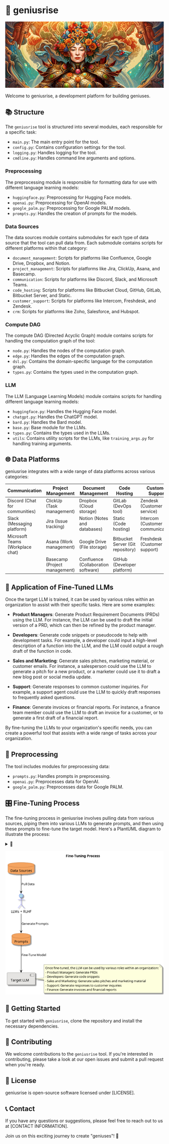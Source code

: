 # 🧠 geniusrise

![grace-hopper](./assets/grace-hopper.jpg)

Welcome to geniusrise, a development platform for building geniuses.

## 📚 Structure

The `geniusrise` tool is structured into several modules, each responsible for a
specific task:

- `main.py`: The main entry point for the tool.
- `config.py`: Contains configuration settings for the tool.
- `logging.py`: Handles logging for the tool.
- `cmdline.py`: Handles command line arguments and options.

### Preprocessing

The preprocessing module is responsible for formatting data for use with
different language learning models:

- `huggingface.py`: Preprocessing for Hugging Face models.
- `openai.py`: Preprocessing for OpenAI models.
- `google_palm.py`: Preprocessing for Google PALM models.
- `prompts.py`: Handles the creation of prompts for the models.

### Data Sources

The data sources module contains submodules for each type of data source that
the tool can pull data from. Each submodule contains scripts for different
platforms within that category:

- `document_management`: Scripts for platforms like Confluence, Google Drive,
  Dropbox, and Notion.
- `project_management`: Scripts for platforms like Jira, ClickUp, Asana, and
  Basecamp.
- `communication`: Scripts for platforms like Discord, Slack, and Microsoft
  Teams.
- `code_hosting`: Scripts for platforms like Bitbucket Cloud, GitHub, GitLab,
  Bitbucket Server, and Static.
- `customer_support`: Scripts for platforms like Intercom, Freshdesk, and
  Zendesk.
- `crm`: Scripts for platforms like Zoho, Salesforce, and Hubspot.

### Compute DAG

The compute DAG (Directed Acyclic Graph) module contains scripts for handling
the computation graph of the tool:

- `node.py`: Handles the nodes of the computation graph.
- `edge.py`: Handles the edges of the computation graph.
- `dsl.py`: Contains the domain-specific language for the computation graph.
- `types.py`: Contains the types used in the computation graph.

### LLM

The LLM (Language Learning Models) module contains scripts for handling
different language learning models:

- `huggingface.py`: Handles the Hugging Face model.
- `chatgpt.py`: Handles the ChatGPT model.
- `bard.py`: Handles the Bard model.
- `base.py`: Base module for the LLMs.
- `types.py`: Contains the types used in the LLMs.
- `utils`: Contains utility scripts for the LLMs, like `training_args.py` for
  handling training arguments.

## 🌐 Data Platforms

geniusrise integrates with a wide range of data platforms across various
categories:

| Communication                    | Project Management            | Document Management                 | Code Hosting                      | Customer Support                  | CRM                                |
| -------------------------------- | ----------------------------- | ----------------------------------- | --------------------------------- | --------------------------------- | ---------------------------------- |
| Discord (Chat for communities)   | ClickUp (Task management)     | Dropbox (Cloud storage)             | GitLab (DevOps tool)              | Zendesk (Customer service)        | Zoho (Online office suite)         |
| Slack (Messaging platform)       | Jira (Issue tracking)         | Notion (Notes and databases)        | Static (Code hosting)             | Intercom (Customer communication) | HubSpot (Marketing and sales)      |
| Microsoft Teams (Workplace chat) | Asana (Work management)       | Google Drive (File storage)         | Bitbucket Server (Git repository) | Freshdesk (Customer support)      | Salesforce (Customer relationship) |
|                                  | Basecamp (Project management) | Confluence (Collaboration software) | GitHub (Developer platform)       |                                   |                                    |

## 🎯 Application of Fine-Tuned LLMs

Once the target LLM is trained, it can be used by various roles within an
organization to assist with their specific tasks. Here are some examples:

- **Product Managers**: Generate Product Requirement Documents (PRDs) using the
  LLM. For instance, the LLM can be used to draft the initial version of a PRD,
  which can then be refined by the product manager.

- **Developers**: Generate code snippets or pseudocode to help with development
  tasks. For example, a developer could input a high-level description of a
  function into the LLM, and the LLM could output a rough draft of the function
  in code.

- **Sales and Marketing**: Generate sales pitches, marketing material, or
  customer emails. For instance, a salesperson could use the LLM to generate a
  pitch for a new product, or a marketer could use it to draft a new blog post
  or social media update.

- **Support**: Generate responses to common customer inquiries. For example, a
  support agent could use the LLM to quickly draft responses to frequently asked
  questions.

- **Finance**: Generate invoices or financial reports. For instance, a finance
  team member could use the LLM to draft an invoice for a customer, or to
  generate a first draft of a financial report.

By fine-tuning the LLMs to your organization's specific needs, you can create a
powerful tool that assists with a wide range of tasks across your organization.

## 🔄 Preprocessing

The tool includes modules for preprocessing data:

- `prompts.py`: Handles prompts in preprocessing.
- `openai.py`: Preprocesses data for OpenAI.
- `google_palm.py`: Preprocesses data for Google PALM.

## 🎛️ Fine-Tuning Process

The fine-tuning process in geniusrise involves pulling data from various
sources, piping them into various LLMs to generate prompts, and then using these
prompts to fine-tune the target model. Here's a PlantUML diagram to illustrate
the process:

<details>
  <summary>🔽</summary>

```plantuml
@startuml
skinparam monochrome false
skinparam shadowing true
skinparam componentStyle uml2
skinparam component {
  BackgroundColor #E5E4E2
  BorderColor #333333
}
skinparam database {
  BackgroundColor #F4A460
  BorderColor #8B4513./assets/fine-tuning.png
}
skinparam arrow {
  Color #000000
}

title Fine-Tuning Process

database "Data Sources" as DS
actor "LLMs + RLHF" as LLM
database "Prompts" as P
component "Target LLM" as TM

DS --> LLM : Pull Data
LLM --> P : Generate Prompts
P --> TM : Fine-Tune Model
note right of TM
  Once fine-tuned, the LLM can be used by various roles within an organization:
  - Product Managers: Generate PRDs
  - Developers: Generate code snippets
  - Sales and Marketing: Generate sales pitches and marketing material
  - Support: Generate responses to customer inquiries
  - Finance: Generate invoices and financial reports
end note

@enduml

```

</details>

![ft](./assets/fine-tuning.png)

## 🚀 Getting Started

To get started with `geniusrise`, clone the repository and install the necessary
dependencies.

## 🤝 Contributing

We welcome contributions to the `geniusrise` tool. If you're interested in
contributing, please take a look at our open issues and submit a pull request
when you're ready.

## 📜 License

geniusrise is open-source software licensed under [LICENSE].

## 📞 Contact

If you have any questions or suggestions, please feel free to reach out to us at
[CONTACT INFORMATION].

Join us on this exciting journey to create "geniuses"! 🎉
